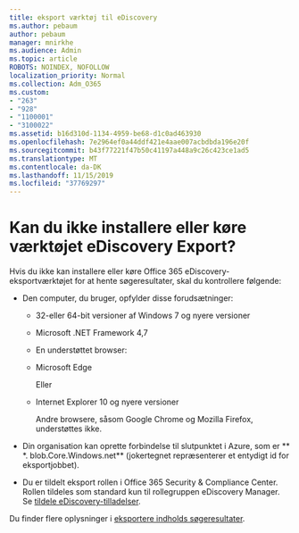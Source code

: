 ```yaml
---
title: eksport værktøj til eDiscovery
ms.author: pebaum
author: pebaum
manager: mnirkhe
ms.audience: Admin
ms.topic: article
ROBOTS: NOINDEX, NOFOLLOW
localization_priority: Normal
ms.collection: Adm_O365
ms.custom:
- "263"
- "928"
- "1100001"
- "3100022"
ms.assetid: b16d310d-1134-4959-be68-d1c0ad463930
ms.openlocfilehash: 7e2964ef0a44ddf421e4aae007acbdbda196e20f
ms.sourcegitcommit: b43f77221f47b50c41197a448a9c26c423ce1ad5
ms.translationtype: MT
ms.contentlocale: da-DK
ms.lasthandoff: 11/15/2019
ms.locfileid: "37769297"
---
```

# <a name="cant-install-or-run-the-ediscovery-export-tool"></a>Kan du ikke installere eller køre værktøjet eDiscovery Export?

Hvis du ikke kan installere eller køre Office 365 eDiscovery-eksportværktøjet for at hente søgeresultater, skal du kontrollere følgende:
  
- Den computer, du bruger, opfylder disse forudsætninger:

  - 32-eller 64-bit versioner af Windows 7 og nyere versioner

  - Microsoft .NET Framework 4,7

  - En understøttet browser:

  - Microsoft Edge

    Eller

  - Internet Explorer 10 og nyere versioner

    Andre browsere, såsom Google Chrome og Mozilla Firefox, understøttes ikke.

- Din organisation kan oprette forbindelse til slutpunktet i Azure, som er ** \*. blob.Core.Windows.net** (jokertegnet repræsenterer et entydigt id for eksportjobbet).

- Du er tildelt eksport rollen i Office 365 Security &amp; Compliance Center. Rollen tildeles som standard kun til rollegruppen eDiscovery Manager. Se [tildele eDiscovery-tilladelser](https://docs.microsoft.com/office365/securitycompliance/assign-ediscovery-permissions).

Du finder flere oplysninger i [eksportere indholds søgeresultater](https://docs.microsoft.com/office365/securitycompliance/export-search-results).
  